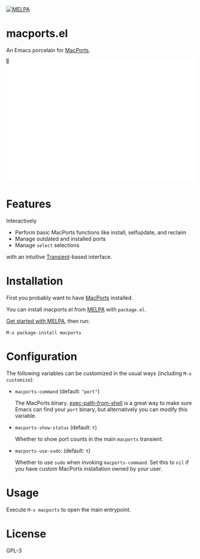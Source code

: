 [![MELPA](https://melpa.org/packages/macports-badge.svg)](https://melpa.org/#/macports)

# macports.el

An Emacs porcelain for [MacPorts](https://www.macports.org).

<!--
    Recorded with asciinema and converted to SVG with svg-term-cli
    https://asciinema.org/
    https://github.com/marionebl/svg-term-cli
-->
![macports.el demo](./docs/macports.el.svg)

# Features

Interactively

- Perform basic MacPorts functions like install, selfupdate, and reclaim
- Manage outdated and installed ports
- Manage `select` selections

with an intuitive [Transient](https://github.com/magit/transient)-based
interface.

# Installation

First you probably want to have [MacPorts](https://www.macports.org) installed.

You can install macports.el from [MELPA](https://melpa.org/#/flutter) with
`package.el`.

[Get started with MELPA](https://melpa.org/#/getting-started), then run:

```
M-x package-install macports
```

# Configuration

The following variables can be customized in the usual ways (including `M-x
customize`):

- `macports-command` (default: `"port"`)

     The MacPorts binary.
  [exec-path-from-shell](https://github.com/purcell/exec-path-from-shell) is a
  great way to make sure Emacs can find your `port` binary, but alternatively
  you can modify this variable.
- `macports-show-status` (default: `t`)

    Whether to show port counts in the main `macports` transient.
- `macports-use-sudo`: (default: `t`)

    Whether to use `sudo` when invoking `macports-command`. Set this to `nil` if
  you have custom MacPorts installation owned by your user.

# Usage

Execute `M-x macports` to open the main entrypoint.

# License

GPL-3
